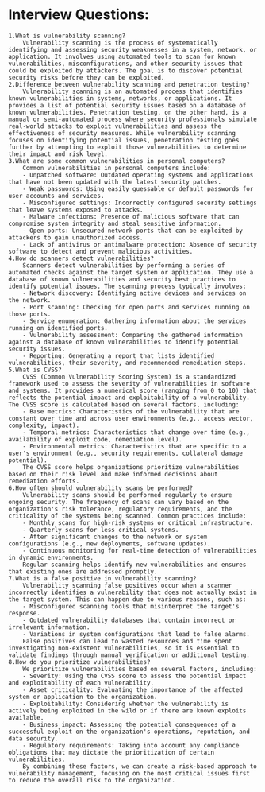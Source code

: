 # Interview Questions:

    1.What is vulnerability scanning?
        Vulnerability scanning is the process of systematically identifying and assessing security weaknesses in a system, network, or application. It involves using automated tools to scan for known vulnerabilities, misconfigurations, and other security issues that could be exploited by attackers. The goal is to discover potential security risks before they can be exploited.
    2.Difference between vulnerability scanning and penetration testing?
        Vulnerability scanning is an automated process that identifies known vulnerabilities in systems, networks, or applications. It provides a list of potential security issues based on a database of known vulnerabilities. Penetration testing, on the other hand, is a manual or semi-automated process where security professionals simulate real-world attacks to exploit vulnerabilities and assess the effectiveness of security measures. While vulnerability scanning focuses on identifying potential issues, penetration testing goes further by attempting to exploit those vulnerabilities to determine their impact and risk level.
    3.What are some common vulnerabilities in personal computers?
        Common vulnerabilities in personal computers include:
        - Unpatched software: Outdated operating systems and applications that have not been updated with the latest security patches.
        - Weak passwords: Using easily guessable or default passwords for user accounts and services.
        - Misconfigured settings: Incorrectly configured security settings that leave systems exposed to attacks.
        - Malware infections: Presence of malicious software that can compromise system integrity and steal sensitive information.
        - Open ports: Unsecured network ports that can be exploited by attackers to gain unauthorized access.
        - Lack of antivirus or antimalware protection: Absence of security software to detect and prevent malicious activities.
    4.How do scanners detect vulnerabilities?
        Scanners detect vulnerabilities by performing a series of automated checks against the target system or application. They use a database of known vulnerabilities and security best practices to identify potential issues. The scanning process typically involves:
        - Network discovery: Identifying active devices and services on the network.
        - Port scanning: Checking for open ports and services running on those ports.
        - Service enumeration: Gathering information about the services running on identified ports.
        - Vulnerability assessment: Comparing the gathered information against a database of known vulnerabilities to identify potential security issues.
        - Reporting: Generating a report that lists identified vulnerabilities, their severity, and recommended remediation steps.
    5.What is CVSS?
        CVSS (Common Vulnerability Scoring System) is a standardized framework used to assess the severity of vulnerabilities in software and systems. It provides a numerical score (ranging from 0 to 10) that reflects the potential impact and exploitability of a vulnerability. The CVSS score is calculated based on several factors, including:
        - Base metrics: Characteristics of the vulnerability that are constant over time and across user environments (e.g., access vector, complexity, impact).
        - Temporal metrics: Characteristics that change over time (e.g., availability of exploit code, remediation level).
        - Environmental metrics: Characteristics that are specific to a user's environment (e.g., security requirements, collateral damage potential).
        The CVSS score helps organizations prioritize vulnerabilities based on their risk level and make informed decisions about remediation efforts.
    6.How often should vulnerability scans be performed?
        Vulnerability scans should be performed regularly to ensure ongoing security. The frequency of scans can vary based on the organization's risk tolerance, regulatory requirements, and the criticality of the systems being scanned. Common practices include:
        - Monthly scans for high-risk systems or critical infrastructure.
        - Quarterly scans for less critical systems.
        - After significant changes to the network or system configurations (e.g., new deployments, software updates).
        - Continuous monitoring for real-time detection of vulnerabilities in dynamic environments.
        Regular scanning helps identify new vulnerabilities and ensures that existing ones are addressed promptly.
    7.What is a false positive in vulnerability scanning?
        Vulnerability scanning false positives occur when a scanner incorrectly identifies a vulnerability that does not actually exist in the target system. This can happen due to various reasons, such as:
        - Misconfigured scanning tools that misinterpret the target's response. 
        - Outdated vulnerability databases that contain incorrect or irrelevant information.
        - Variations in system configurations that lead to false alarms.
        False positives can lead to wasted resources and time spent investigating non-existent vulnerabilities, so it is essential to validate findings through manual verification or additional testing.
    8.How do you prioritize vulnerabilities?
        We prioritize vulnerabilities based on several factors, including:
        - Severity: Using the CVSS score to assess the potential impact and exploitability of each vulnerability.
        - Asset criticality: Evaluating the importance of the affected system or application to the organization.
        - Exploitability: Considering whether the vulnerability is actively being exploited in the wild or if there are known exploits available.
        - Business impact: Assessing the potential consequences of a successful exploit on the organization's operations, reputation, and data security.
        - Regulatory requirements: Taking into account any compliance obligations that may dictate the prioritization of certain vulnerabilities.
        By combining these factors, we can create a risk-based approach to vulnerability management, focusing on the most critical issues first to reduce the overall risk to the organization.